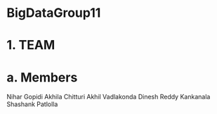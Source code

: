 # BigDataGroup11
# 1. TEAM
# a. Members
Nihar Gopidi 
Akhila Chitturi
Akhil Vadlakonda
Dinesh Reddy Kankanala
Shashank Patlolla
